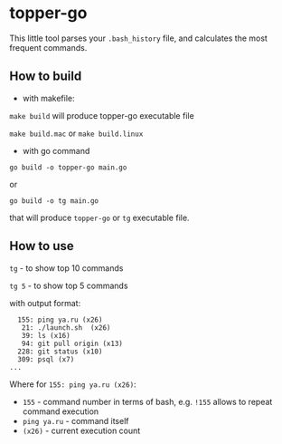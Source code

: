 # topper-go
This little tool parses your `.bash_history` file, and calculates the most frequent commands.

## How to build
* with makefile: 

`make build` will produce topper-go executable file

`make build.mac` or `make build.linux`

* with go command

`go build -o topper-go main.go`

 or

`go build -o tg main.go`

that will produce `topper-go` or `tg` executable file.

## How to use

`tg` - to show top 10 commands

`tg 5` - to show top 5 commands

with output format:
```
  155: ping ya.ru (x26)
   21: ./launch.sh  (x26)
   39: ls (x16)
   94: git pull origin (x13)
  228: git status (x10)
  309: psql (x7)
...
```

Where for `155: ping ya.ru (x26)`:

- `155` - command number in terms of bash, e.g. `!155` allows to repeat command execution
- `ping ya.ru` - command itself
- `(x26)` - current execution count
